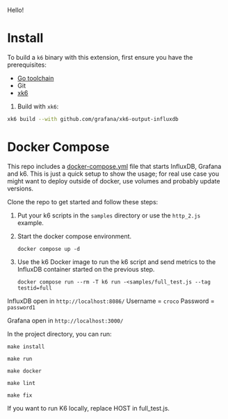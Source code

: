 Hello! 

# Install

To build a `k6` binary with this extension, first ensure you have the prerequisites:

- [Go toolchain](https://go101.org/article/go-toolchain.html)
- Git
- [xk6](https://github.com/grafana/xk6#install)

1. Build with `xk6`:

```bash
xk6 build --with github.com/grafana/xk6-output-influxdb
```

# Docker Compose

This repo includes a [docker-compose.yml](./docker-compose.yml) file that starts InfluxDB, Grafana and k6. This is just a quick setup to show the usage; for real use case you might want to deploy outside of docker, use volumes and probably update versions.

Clone the repo to get started and follow these steps: 

1. Put your k6 scripts in the `samples` directory or use the `http_2.js` example.

2. Start the docker compose environment.
   
	```shell
	docker compose up -d
	```
3. Use the k6 Docker image to run the k6 script and send metrics to the InfluxDB container started on the previous step.
    ```shell
    docker compose run --rm -T k6 run -<samples/full_test.js --tag testid=full
    ```

InfluxDB open in `http://localhost:8086/`
Username = `croco`
Password = `password1`

Grafana open in `http://localhost:3000/`

In the project directory, you can run:

```shell
make install
```

```shell
make run
```

```shell
make docker
```

```shell
make lint
```

```shell
make fix
```
If you want to run K6 locally, replace HOST in full_test.js.